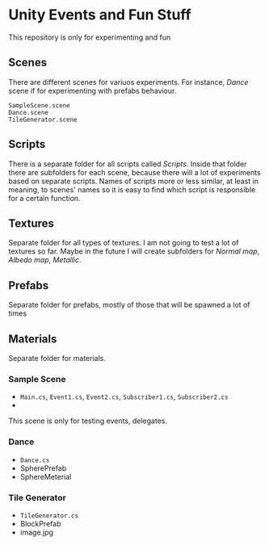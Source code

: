 # Unity Events and Fun Stuff

This repository is only for experimenting and fun

## Scenes

There are different scenes for variuos experiments. For instance, *Dance* scene if for experimenting with prefabs behaviour.

```
SampleScene.scene
Dance.scene
TileGenerator.scene

```

## Scripts

There is a separate folder for all scripts called *Scripts*. Inside that folder there are subfolders for each scene, because there will a
lot of experiments based on separate scripts. Names of scripts more or less similar, at least in meaning, to scenes' names so it is easy to
find which script is responsible for a certain function.

## Textures

Separate folder for all types of textures. I am not going to test a lot of textures so far. Maybe in the future I will create subfolders
for *Normal map*, *Albedo map*, *Metallic*.

## Prefabs

Separate folder for prefabs, mostly of those that will be spawned a lot of times

## Materials

Separate folder for materials.

### Sample Scene

* ```Main.cs```, ```Event1.cs```, ```Event2.cs```, ```Subscriber1.cs```, ```Subscriber2.cs```
*

This scene is only for testing events, delegates. 

### Dance

* ```Dance.cs```
* SpherePrefab
* SphereMeterial

### Tile Generator

* ```TileGenerator.cs```
* BlockPrefab
* image.jpg
